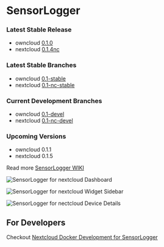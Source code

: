 # SensorLogger

### Latest Stable Release
- owncloud [0.1.0](https://github.com/alexstocker/sensorlogger/releases/tag/0.1.0)
- nextcloud [0.1.4nc](https://github.com/alexstocker/sensorlogger/releases/tag/0.1.4nc)

### Latest Stable Branches
- owncloud [0.1-stable](https://github.com/alexstocker/sensorlogger/tree/0.1-stable)
- nextcloud [0.1-nc-stable](https://github.com/alexstocker/sensorlogger/tree/0.1-nc-stable)

### Current Development Branches
- owncloud [0.1-devel](https://github.com/alexstocker/sensorlogger/tree/0.1-devel)
- nextcloud [0.1-nc-devel](https://github.com/alexstocker/sensorlogger/tree/0.1-nc-devel)

### Upcoming Versions
- owncloud 0.1.1
- nextcloud 0.1.5

Read more [SensorLogger WIKI](https://github.com/alexstocker/sensorlogger/wiki/)

![SensorLogger for nextcloud Dashboard](https://www.html5live.at/wp-content/uploads/2024/01/sensorlogger-nc28-dashboard.png)

![SensorLogger for nextcloud Widget Sidebar](https://www.html5live.at/wp-content/uploads/2024/01/sensorlogger-nc28-widget-sidebar.png)

![SensorLogger for nectcloud Device Details](https://www.html5live.at/wp-content/uploads/2024/01/sensorlogger-nc28-device-edit.png)

## For Developers
Checkout [Nextcloud Docker Development for SensorLogger](https://github.com/sensorlogger/nextcloud-docker-development)
